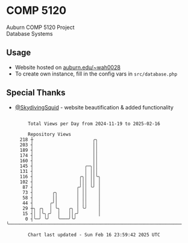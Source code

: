# COMP 5120
Auburn COMP 5120 Project  
Database Systems

## Usage
- Website hosted on [auburn.edu/~wah0028](https://webhome.auburn.edu/~wah0028/)
- To create own instance, fill in the config vars in `src/database.php`

## Special Thanks
- [@SkydivingSquid](https://github.com/SkydivingSquid) - website beautification & added functionality

```

        Total Views per Day from 2024-11-19 to 2025-02-16

        Repository Views
     218 ┼                      ╭╮
     203 ┤                      ││
     189 ┤                      ││
     174 ┤                      ││
     160 ┤                      ││
     145 ┤                   ╭─╮││
     131 ┤                   │ │││
     116 ┤                 ╭╮│ ││╰╮
     102 ┤                 │││ ││ │
      87 ┤                ╭╯││ ╰╯ │
      73 ┤       ╭╮       │ ││    │
      58 ┤       ││       │ ││    │
      44 ┤      ╭╯│       │ ││    │
      29 ┼╮ ╭╮  │ ╰╮   ╭╮ │ ╰╯    │
      15 ┤│ │╰╮╭╯  │   ││╭╯       │
       0 ┤╰─╯ ╰╯   ╰───╯╰╯        ╰────────────────────────────────────────────────────────────────

        Chart last updated - Sun Feb 16 23:59:42 2025 UTC
        
```
